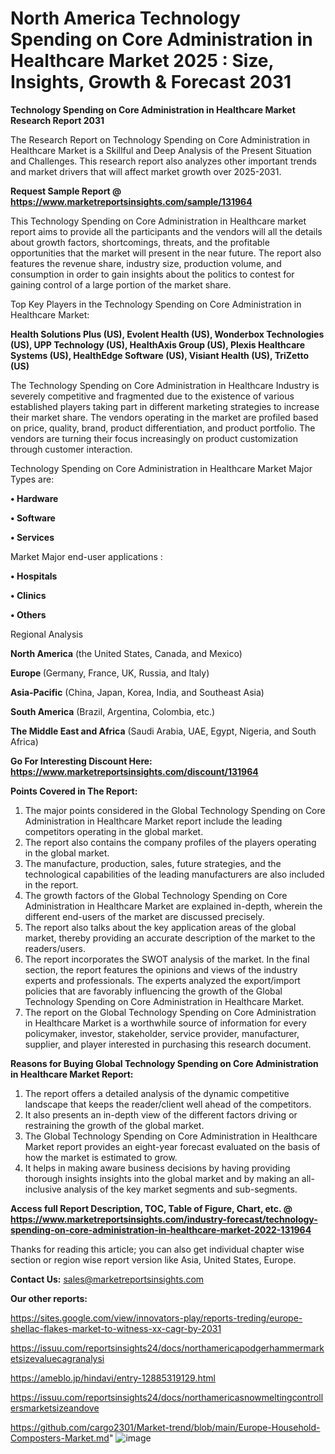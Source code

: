 # North America Technology Spending on Core Administration in Healthcare Market 2025 : Size, Insights, Growth & Forecast 2031

<strong>Technology Spending on Core Administration in Healthcare Market Research Report 2031</strong>

The Research Report on Technology Spending on Core Administration in Healthcare Market is a Skillful and Deep Analysis of the Present Situation and Challenges. This research report also analyzes other important trends and market drivers that will affect market growth over 2025-2031.

<strong>Request Sample Report @ <a href=https://www.marketreportsinsights.com/sample/131964>https://www.marketreportsinsights.com/sample/131964</a></strong>

This Technology Spending on Core Administration in Healthcare market report aims to provide all the participants and the vendors will all the details about growth factors, shortcomings, threats, and the profitable opportunities that the market will present in the near future. The report also features the revenue share, industry size, production volume, and consumption in order to gain insights about the politics to contest for gaining control of a large portion of the market share.

Top Key Players in the Technology Spending on Core Administration in Healthcare Market:

<strong>Health Solutions Plus (US), Evolent Health (US), Wonderbox Technologies (US), UPP Technology (US), HealthAxis Group (US), Plexis Healthcare Systems (US), HealthEdge Software (US), Visiant Health (US), TriZetto (US)</strong>

The Technology Spending on Core Administration in Healthcare Industry is severely competitive and fragmented due to the existence of various established players taking part in different marketing strategies to increase their market share. The vendors operating in the market are profiled based on price, quality, brand, product differentiation, and product portfolio. The vendors are turning their focus increasingly on product customization through customer interaction.

Technology Spending on Core Administration in Healthcare Market Major Types are:

<strong>• Hardware

• Software

• Services</strong>

Market Major end-user applications :

<strong>• Hospitals

• Clinics

• Others</strong>

Regional Analysis

</u><strong><b>North America</b></strong> (the United States, Canada, and Mexico)

<strong><b>Europe </b></strong>(Germany, France, UK, Russia, and Italy)

<strong><b>Asia-Pacific</b></strong> (China, Japan, Korea, India, and Southeast Asia)

<strong><b>South America</b></strong> (Brazil, Argentina, Colombia, etc.)

<strong><b>The Middle East and Africa</b></strong> (Saudi Arabia, UAE, Egypt, Nigeria, and South Africa)

<strong>Go For Interesting Discount Here: <a href=https://www.marketreportsinsights.com/discount/131964>https://www.marketreportsinsights.com/discount/131964</a></strong>

<strong>Points Covered in The Report:</strong>
<ol>
  <li>The major points considered in the Global Technology Spending on Core Administration in Healthcare Market report include the leading competitors operating in the global market.</li>
  <li>The report also contains the company profiles of the players operating in the global market.</li>
  <li>The manufacture, production, sales, future strategies, and the technological capabilities of the leading manufacturers are also included in the report.</li>
  <li>The growth factors of the Global Technology Spending on Core Administration in Healthcare Market are explained in-depth, wherein the different end-users of the market are discussed precisely.</li>
  <li>The report also talks about the key application areas of the global market, thereby providing an accurate description of the market to the readers/users.</li>
  <li>The report incorporates the SWOT analysis of the market. In the final section, the report features the opinions and views of the industry experts and professionals. The experts analyzed the export/import policies that are favorably influencing the growth of the Global Technology Spending on Core Administration in Healthcare Market.</li>
  <li>The report on the Global Technology Spending on Core Administration in Healthcare Market is a worthwhile source of information for every policymaker, investor, stakeholder, service provider, manufacturer, supplier, and player interested in purchasing this research document.</li>
</ol>
<strong>Reasons for Buying Global Technology Spending on Core Administration in Healthcare Market Report:</strong>

<ol>
  <li>The report offers a detailed analysis of the dynamic competitive landscape that keeps the reader/client well ahead of the competitors.</li>
  <li>It also presents an in-depth view of the different factors driving or restraining the growth of the global market.</li>
  <li>The Global Technology Spending on Core Administration in Healthcare Market report provides an eight-year forecast evaluated on the basis of how the market is estimated to grow.</li>
  <li>It helps in making aware business decisions by having providing thorough insights insights into the global market and by making an all-inclusive analysis of the key market segments and sub-segments.</li>
</ol>
<strong>Access full Report Description, TOC, Table of Figure, Chart, etc. @ <a href=https://www.marketreportsinsights.com/industry-forecast/technology-spending-on-core-administration-in-healthcare-market-2022-131964>https://www.marketreportsinsights.com/industry-forecast/technology-spending-on-core-administration-in-healthcare-market-2022-131964</a></strong>


Thanks for reading this article; you can also get individual chapter wise section or region wise report version like Asia, United States, Europe.

<strong>Contact Us:</strong>
sales@marketreportsinsights.com

<strong>Our other reports:</strong>

<a href=https://sites.google.com/view/innovators-play/reports-treding/europe-shellac-flakes-market-to-witness-xx-cagr-by-2031>https://sites.google.com/view/innovators-play/reports-treding/europe-shellac-flakes-market-to-witness-xx-cagr-by-2031</a>

<a href=https://issuu.com/reportsinsights24/docs/northamericapodgerhammermarketsizevaluecagranalysi>https://issuu.com/reportsinsights24/docs/northamericapodgerhammermarketsizevaluecagranalysi</a>

<a href=https://ameblo.jp/hindavi/entry-12885319129.html>https://ameblo.jp/hindavi/entry-12885319129.html</a>

<a href=https://issuu.com/reportsinsights24/docs/northamericasnowmeltingcontrollersmarketsizeandove>https://issuu.com/reportsinsights24/docs/northamericasnowmeltingcontrollersmarketsizeandove</a>

<a href=https://github.com/cargo2301/Market-trend/blob/main/Europe-Household-Composters-Market.md>https://github.com/cargo2301/Market-trend/blob/main/Europe-Household-Composters-Market.md</a>"
![image](https://github.com/user-attachments/assets/5fdc91f5-b280-4187-81e4-aeaf9805e444)
